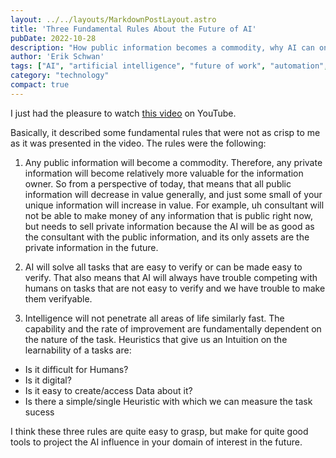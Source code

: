 ```yaml
---
layout: ../../layouts/MarkdownPostLayout.astro
title: 'Three Fundamental Rules About the Future of AI'
pubDate: 2022-10-28
description: "How public information becomes a commodity, why AI can only solve verifiable tasks, and which domains will be penetrated by intelligent systems first."
author: 'Erik Schwan'
tags: ["AI", "artificial intelligence", "future of work", "automation", "machine learning"]
category: "technology"
compact: true
---
```

I just had the pleasure to watch [this video](https://www.youtube.com/watch?v=b6Doq2fz81U&ab_channel=StanfordAIClub) on YouTube.

Basically, it described some fundamental rules that were not as crisp to me as it was presented in the video. The rules were the following: 

1. Any public information will become a commodity. Therefore, any private information will become relatively more valuable for the information owner. So from a perspective of today, that means that all public information will decrease in value generally, and just some small of your unique information will increase in value. For example, uh consultant will not be able to make money of any information that is public right now, but needs to sell private information because the AI will be as good as the consultant with the public information, and its only assets are the private information in the future.

2. AI will solve all tasks that are easy to verify or can be made easy to verify. That also means that AI will always have trouble competing with humans on tasks that are not easy to verify and we have trouble to make them verifyable. 

3. Intelligence will not penetrate all areas of life similarly fast. The capability and the rate of improvement are fundamentally dependent on the nature of the task. Heuristics that give us an Intuition on the learnability of a tasks are: 

* Is it difficult for Humans?
* Is it digital?
* Is it easy to create/access Data about it? 
* Is there a simple/single Heuristic with which we can measure the task sucess 

I think these three rules are quite easy to grasp, but make for quite good tools to project the AI influence in your domain of interest in the future. 